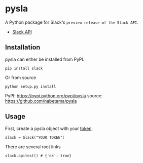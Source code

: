 # pysla

A Python package for Slack's `preview release of the Slack API`.

- [Slack API](https://api.slack.com/)

## Installation

pysla can either be installed from PyPI.

    pip install slack


Or from source

    python setup.py install

PyPI: https://pypi.python.org/pypi/pysla
source: https://github.com/nabetama/pysla


## Usage

First, create a pysla object with your [token](https://api.slack.com/#auth).

    slack = Slack("YOUR TOKEN")

There are several root links

    slack.apitest() # {'ok': true}

